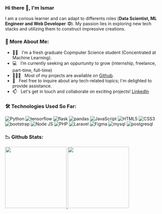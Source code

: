 ### Hi there 👋, I'm Ismar

I am a corious learner and can adapt to differents roles (**Data Scientist, ML Engineer and Web Developer :D**). My passion lies in exploring new tech stacks and utilizing them to construct impressive creations.

### 🫣 More About Me:

- 🧑‍🎓 &nbsp; I'm a fresh graduate Copmputer Science student (Concentrated at Machine Learning). 
- 💻 &nbsp; I’m currently seeking an oppurtunity to grow (internship, freelance, part-time, full-time)
- 👨🏻‍💻 &nbsp; Most of my projects are available on [Github](https://github.com/ismarapw?tab=repositories).
- 💬 &nbsp; Feel free to inquire about any tech-related topics; I'm delighted to provide assistance.
- 📫 &nbsp; Let's get in touch and collaborate on exciting projects! [LinkedIn](https://www.linkedin.com/in/rahul-jha98/)


### 🛠 Technologies Used So Far:
<div display="flex">
  <img src="https://img.shields.io/badge/python-%2320232a.svg?style=for-the-badge&logo=python" alt="Python"/>
  <img src="https://img.shields.io/badge/tensorflow-%2320232a.svg?style=for-the-badge&logo=tensorflow" alt="tensorflow"/>
  <img src="https://img.shields.io/badge/flask-%2320232a.svg?style=for-the-badge&logo=flask" alt="flask"/>
  <img src="https://img.shields.io/badge/pandas-%2320232a.svg?style=for-the-badge&logo=pandas" alt="pandas"/>
  <img src="https://img.shields.io/badge/javascript-%2320232a.svg?style=for-the-badge&logo=javascript" alt="JavaScript"/>
  <img src="https://img.shields.io/badge/html5-%2320232a.svg?style=for-the-badge&logo=html5" alt="HTML5"/>
  <img src="https://img.shields.io/badge/css3-%2320232a.svg?style=for-the-badge&logo=css3" alt="CSS3"/>
  <img src="https://img.shields.io/badge/bootstrap-%2320232a.svg?style=for-the-badge&logo=bootstrap" alt="bootstrap"/>
  <img src="https://img.shields.io/badge/node.js-%2320232a.svg?style=for-the-badge&logo=node.js" alt="Node JS"/>
  <img src="https://img.shields.io/badge/php-%2320232a.svg?style=for-the-badge&logo=php" alt="PHP"/>
  <img src="https://img.shields.io/badge/laravel-%2320232a.svg?style=for-the-badge&logo=laravel" alt="Laravel"/>
  <img src="https://img.shields.io/badge/figma-%2320232a.svg?style=for-the-badge&logo=figma" alt="Figma"/>
  <img src="https://img.shields.io/badge/mysql-%2320232a.svg?style=for-the-badge&logo=mysql" alt="mysql"/>
  <img src="https://img.shields.io/badge/postgresql-%2320232a.svg?style=for-the-badge&logo=postgresql" alt="postgresql"/>
</div>


### 📉 Github Stats:
<a href="#">
  <img height=200 src="https://github-readme-stats.vercel.app/api?username=ismarapw&show=reviews&show_icons=true&hide_rank=true" />
</a>
<a href="#">
  <img height=200 src="https://github-readme-stats.vercel.app/api/top-langs/?username=ismarapw&layout=compact" />
</a>
